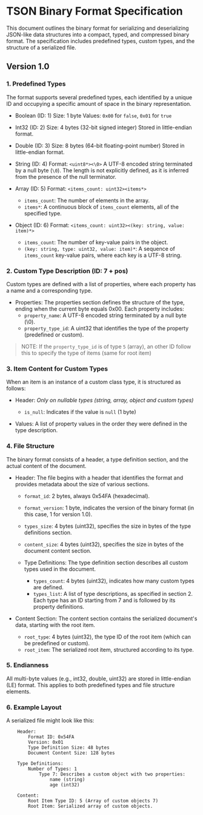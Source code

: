 # TSON Binary Format Specification

This document outlines the binary format for serializing and deserializing JSON-like data structures into a compact, typed, and compressed binary format. The specification includes predefined types, custom types, and the structure of a serialized file.

## Version 1.0

### 1. Predefined Types

The format supports several predefined types, each identified by a unique ID and occupying a specific amount of space in the binary representation.

* Boolean (ID: 1)
  Size: 1 byte
  Values: `0x00` for `false`, `0x01` for `true`

* Int32 (ID: 2)
  Size: 4 bytes (32-bit signed integer)
  Stored in little-endian format.

* Double (ID: 3)
  Size: 8 bytes (64-bit floating-point number)
  Stored in little-endian format.

* String (ID: 4)
  Format: `<uint8*><\0>`
  A UTF-8 encoded string terminated by a null byte (`\0`). The length is not explicitly defined, as it is inferred from the presence of the null terminator.

* Array (ID: 5)
  Format: `<items_count: uint32><items*>`
  * `items_count`: The number of elements in the array.
  * `items*`: A continuous block of `items_count` elements, all of the specified type.

* Object (ID: 6)
  Format: `<items_count: uint32><(key: string, value: item)*>`
  * `items_count`: The number of key-value pairs in the object.
  * `(key: string, type: uint32, value: item)*`: A sequence of `items_count` key-value pairs, where each key is a UTF-8 string.

### 2. Custom Type Description (ID: 7 + pos)

Custom types are defined with a list of properties, where each property has a name and a corresponding type.

* Properties:
  The properties section defines the structure of the type, ending when the current byte equals 0x00. Each property includes:
  * `property_name`: A UTF-8 encoded string terminated by a null byte (\0).
  * `property_type_id`: A uint32 that identifies the type of the property (predefined or custom).

> NOTE: If the `property_type_id` is of type `5` (array), an other ID follow this to specify the type of items (same for root item)

### 3. Item Content for Custom Types

When an item is an instance of a custom class type, it is structured as follows:

* Header:
  *Only on nullable types (string, array, object and custom types)*
  * `is_null`: Indicates if the value is `null` (1 byte)

* Values:
  A list of property values in the order they were defined in the type description.

### 4. File Structure

The binary format consists of a header, a type definition section, and the actual content of the document.

* Header:
  The file begins with a header that identifies the format and provides metadata about the size of various sections.
  * `format_id`: 2 bytes, always 0x54FA (hexadecimal).
  * `format_version`: 1 byte, indicates the version of the binary format (in this case, 1 for version 1.0).
  * `types_size`: 4 bytes (uint32), specifies the size in bytes of the type definitions section.
  * `content_size`: 4 bytes (uint32), specifies the size in bytes of the document content section.

  * Type Definitions:
    The type definition section describes all custom types used in the document.
    * `types_count`: 4 bytes (uint32), indicates how many custom types are defined.
    * `types_list`: A list of type descriptions, as specified in section 2. Each type has an ID starting from 7 and is followed by its property definitions.

* Content Section:
  The content section contains the serialized document's data, starting with the root item.
  * `root_type`: 4 bytes (uint32), the type ID of the root item (which can be predefined or custom).
  * `root_item`: The serialized root item, structured according to its type.

### 5. Endianness

All multi-byte values (e.g., int32, double, uint32) are stored in little-endian (LE) format. This applies to both predefined types and file structure elements.

### 6. Example Layout

A serialized file might look like this:

```
    Header:
        Format ID: 0x54FA
        Version: 0x01
        Type Definition Size: 48 bytes
        Document Content Size: 128 bytes

    Type Definitions:
        Number of Types: 1
            Type 7: Describes a custom object with two properties:
                name (string)
                age (int32)

    Content:
        Root Item Type ID: 5 (Array of custom objects 7)
        Root Item: Serialized array of custom objects.
```
